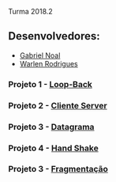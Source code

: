 Turma 2018.2

## Desenvolvedores:
    
  * [Gabriel Noal](https://github.com/gabrielnoal)
  * [Warlen Rodrigues](https://github.com/WarlenRodrigues)

### Projeto 1 - [Loop-Back](https://github.com/gabrielnoal/camada_fisica/tree/master/Projeto1)

### Projeto 2 - [Cliente Server](https://github.com/gabrielnoal/camada_fisica/tree/master/Projeto2)

### Projeto 3 - [Datagrama](https://github.com/gabrielnoal/camada_fisica/tree/master/Projeto3)

### Projeto 4 - [Hand Shake](https://github.com/gabrielnoal/camada_fisica/tree/master/Projeto4)

### Projeto 3 - [Fragmentação](https://github.com/gabrielnoal/camada_fisica/tree/master/Projeto5)
